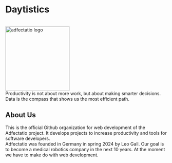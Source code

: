 # Daytistics
<br>
<img src="https://i.ibb.co/W0H16N8/logo-green-bg-removebg-preview.png" alt="adfectatio logo" width=200px>
<br>
Productivity is not about more work, but about making smarter decisions. Data is the compass that shows us the most efficient path.

## About Us
This is the official Github organization for web development of the Adfectatio project. It develops projects to increase productivity and tools for software developers.
<br>
Adfectatio was founded in Germany in spring 2024 by Leo Gall. Our goal is to become a medical robotics company in the next 10 years. At the moment we have to make do with web development.
